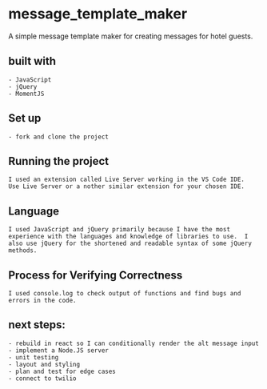 # message_template_maker

A simple message template maker for creating messages for hotel guests.

## built with
    - JavaScript
    - jQuery
    - MomentJS

## Set up
    - fork and clone the project

## Running the project
    I used an extension called Live Server working in the VS Code IDE. 
    Use Live Server or a nother similar extension for your chosen IDE.

## Language
    I used JavaScript and jQuery primarily because I have the most experience with the languages and knowledge of libraries to use.  I also use jQuery for the shortened and readable syntax of some jQuery methods.

## Process for Verifying Correctness
    I used console.log to check output of functions and find bugs and errors in the code.

## next steps:
    - rebuild in react so I can conditionally render the alt message input
    - implement a Node.JS server
    - unit testing
    - layout and styling
    - plan and test for edge cases
    - connect to twilio